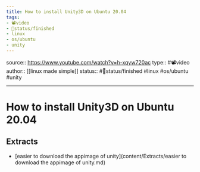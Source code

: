 ```yaml
---
title: How to install Unity3D on Ubuntu 20.04
tags:
- 📽️video
- 🚦status/finished
- linux
- os/ubuntu
- unity
---
```


source:: https://www.youtube.com/watch?v=h-xqyw720ac
type:: #📽️video
author:: [[linux made simple]]
status:: #🚦status/finished
#linux #os/ubuntu #unity 

---

# How to install Unity3D on Ubuntu 20.04

## Extracts

- [easier to download the appimage of unity](content/Extracts/easier to download the appimage of unity.md)
